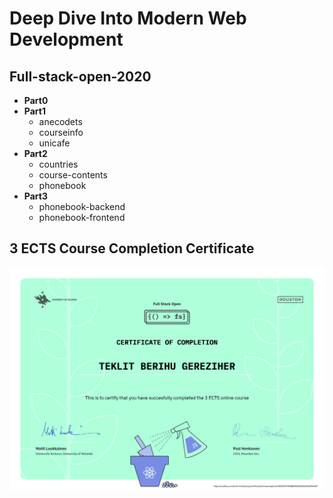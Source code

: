# Deep Dive Into Modern Web Development 
## Full-stack-open-2020
- **Part0**
- **Part1**
  - anecodets
  - courseinfo
  - unicafe
- **Part2**
  - countries
  - course-contents
  - phonebook
- **Part3**
  - phonebook-backend
  - phonebook-frontend

## 3 ECTS Course Completion Certificate

![3 ects certificate](https://github.com/TeklitB/Full-stack-open-2020/blob/master/certificate-fullstack-3ECTS.png)
